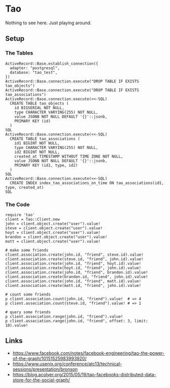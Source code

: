 # Tao

Nothing to see here. Just playing around.

## Setup

### The Tables

```
ActiveRecord::Base.establish_connection({
  adapter: "postgresql",
  database: "tao_test",
})
ActiveRecord::Base.connection.execute("DROP TABLE IF EXISTS tao_objects")
ActiveRecord::Base.connection.execute("DROP TABLE IF EXISTS tao_associations")
ActiveRecord::Base.connection.execute(<<-SQL)
  CREATE TABLE tao_objects (
    id BIGSERIAL NOT NULL,
    type CHARACTER VARYING(255) NOT NULL,
    value JSONB NOT NULL DEFAULT '{}'::jsonb,
    PRIMARY KEY (id)
  )
SQL
ActiveRecord::Base.connection.execute(<<-SQL)
  CREATE TABLE tao_associations (
    id1 BIGINT NOT NULL,
    type CHARACTER VARYING(255) NOT NULL,
    id2 BIGINT NOT NULL,
    created_at TIMESTAMP WITHOUT TIME ZONE NOT NULL,
    value JSONB NOT NULL DEFAULT '{}'::jsonb,
    PRIMARY KEY (id1, type, id2)
  )
SQL
ActiveRecord::Base.connection.execute(<<-SQL)
  CREATE INDEX index_tao_associations_on_time ON tao_associations(id1, type, created_at)
SQL
```

### The Code

```
require 'tao'
client = Tao::Client.new
john = client.object.create("user").value!
steve = client.object.create("user").value!
hoyt = client.object.create("user").value!
brandon = client.object.create("user").value!
matt = client.object.create("user").value!

# make some friends
client.association.create(john.id, "friend", steve.id).value!
client.association.create(steve.id, "friend", john.id).value!
client.association.create(john.id, "friend", hoyt.id).value!
client.association.create(hoyt.id, "friend", john.id).value!
client.association.create(john.id, "friend", brandon.id).value!
client.association.create(brandon.id, "friend", john.id).value!
client.association.create(john.id, "friend", matt.id).value!
client.association.create(matt.id, "friend", john.id).value!

# count some friends
p client.association.count(john.id, "friend").value!  # => 4
p client.association.count(steve.id, "friend").value! # => 1

# query some friends
p client.association.range(john.id, "friend").value!
p client.association.range(john.id, "friend", offset: 3, limit: 10).value!
```

## Links

* https://www.facebook.com/notes/facebook-engineering/tao-the-power-of-the-graph/10151525983993920/
* https://www.usenix.org/conference/atc13/technical-sessions/presentation/bronson
* https://blog.acolyer.org/2015/05/19/tao-facebooks-distributed-data-store-for-the-social-graph/
